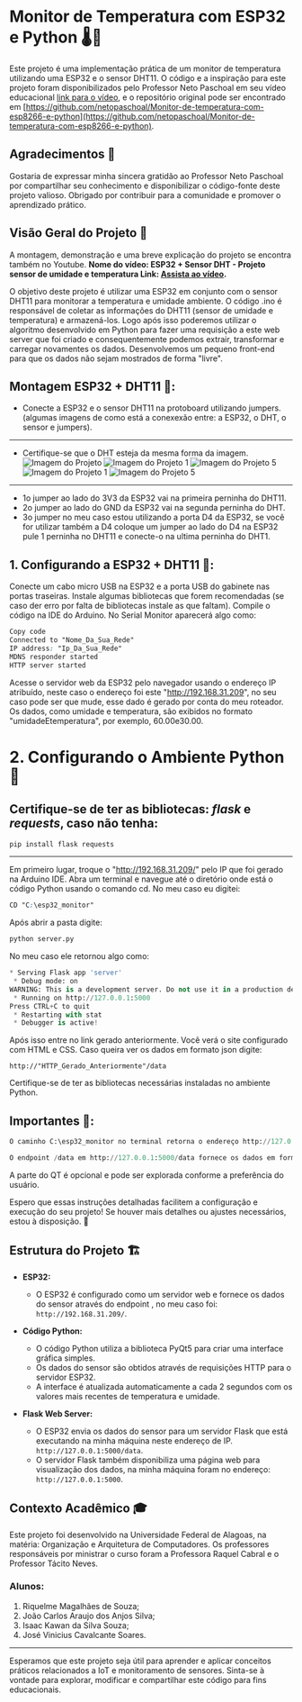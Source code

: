 # Monitor de Temperatura com ESP32 e Python 🌡️🔧

Este projeto é uma implementação prática de um monitor de temperatura utilizando uma ESP32 e o sensor DHT11. O código e a inspiração para este projeto foram disponibilizados pelo Professor Neto Paschoal em seu vídeo educacional [link para o vídeo](https://www.youtube.com/watch?v=45VCTB7f0sM&t=1s), e o repositório original pode ser encontrado em [https://github.com/netopaschoal/Monitor-de-temperatura-com-esp8266-e-python](https://github.com/netopaschoal/Monitor-de-temperatura-com-esp8266-e-python).

## Agradecimentos 🙌

Gostaria de expressar minha sincera gratidão ao Professor Neto Paschoal por compartilhar seu conhecimento e disponibilizar o código-fonte deste projeto valioso. Obrigado por contribuir para a comunidade e promover o aprendizado prático.

## Visão Geral do Projeto 👀
A montagem, demonstração e uma breve explicação do projeto se encontra também no Youtube.
**Nome do vídeo: ESP32 + Sensor DHT - Projeto sensor de umidade e temperatura
Link: [Assista ao vídeo](https://www.youtube.com/watch?v=oPxahV4vImI).**

O objetivo deste projeto é utilizar uma ESP32 em conjunto com o sensor DHT11 para monitorar a temperatura e umidade ambiente. O código .ino é responsável de coletar as informações do DHT11 (sensor de umidade e temperatura) e armazená-los. Logo após isso poderemos utilizar o algoritmo desenvolvido em Python para fazer uma requisição a este web server que foi criado e consequentemente podemos extrair, transformar e carregar novamentes os dados. Desenvolvemos um pequeno front-end para que os dados não sejam mostrados de forma "livre".

## Montagem ESP32 + DHT11 🔨:
- Conecte a ESP32 e o sensor DHT11 na protoboard utilizando jumpers. (algumas imagens de como está a conexexão entre: a ESP32, o DHT, o sensor e jumpers).
 
---
-  Certifique-se que o DHT esteja da mesma forma da imagem.
![Imagem do Projeto](imagens/imagem1.jpeg)
![Imagem do Projeto 1](imagens/imagem2.jpeg)
![Imagem do Projeto 5](imagens/imagem3.jpeg)
![Imagem do Projeto 1](imagens/imagem4.jpeg)
![Imagem do Projeto 5](imagens/imagem5.jpeg)
--- 
*  1o jumper ao lado do 3V3 da ESP32 vai na primeira perninha do DHT11. 
*  2o jumper ao lado do GND da ESP32 vai na segunda perninha do DHT. 
* 3o jumper no meu caso estou utilizando a porta D4 da ESP32, se você for utilizar também a D4 coloque um jumper ao lado do D4 na ESP32 pule 1 perninha no DHT11 e conecte-o na ultima perninha do DHT1.

## 1. Configurando a ESP32 + DHT11 🧩:
Conecte um cabo micro USB na ESP32 e a porta USB do gabinete nas portas traseiras. Instale algumas bibliotecas que forem recomendadas (se caso der erro por falta de bibliotecas instale as que faltam).
Compile o código na IDE do Arduino. No Serial Monitor aparecerá algo como:
```css
Copy code
Connected to "Nome_Da_Sua_Rede"
IP address: "Ip_Da_Sua_Rede"
MDNS responder started
HTTP server started
```
Acesse o servidor web da ESP32 pelo navegador usando o endereço IP atribuído, neste caso o endereço foi este "http://192.168.31.209", no seu caso pode ser que mude, esse dado é gerado por conta do meu roteador. Os dados, como umidade e temperatura, são exibidos no formato "umidadeEtemperatura", por exemplo, 60.00e30.00.
# 2. Configurando o Ambiente Python 🐍
## Certifique-se de ter as bibliotecas: *flask* e *requests*, caso não tenha:
```python
pip install flask requests
``` 
---
Em primeiro lugar, troque o "http://192.168.31.209/" pelo IP que foi gerado na Arduino IDE.
Abra um terminal e navegue até o diretório onde está o código Python usando o comando cd.
No meu caso eu digitei: 
```css
CD "C:\esp32_monitor"

```
Após abrir a pasta digite:
```python
python server.py
```
No meu caso ele retornou algo como:
```python
* Serving Flask app 'server'
 * Debug mode: on
WARNING: This is a development server. Do not use it in a production deployment. Use a production WSGI server instead.
 * Running on http://127.0.0.1:5000
Press CTRL+C to quit
 * Restarting with stat
 * Debugger is active!
 ```
Após isso entre no link gerado anteriormente. Você verá o site configurado com HTML e CSS. Caso queira ver os dados em formato json digite:
```python:
http://"HTTP_Gerado_Anteriormente"/data
```
Certifique-se de ter as bibliotecas necessárias instaladas no ambiente Python.


## Importantes 🎈:

```python 
O caminho C:\esp32_monitor no terminal retorna o endereço http://127.0.0.1:5000, que é criado pelo Flask.
```

```python
O endpoint /data em http://127.0.0.1:5000/data fornece os dados em formato JSON.
```

A parte do QT é opcional e pode ser explorada conforme a preferência do usuário.

Espero que essas instruções detalhadas facilitem a configuração e execução do seu projeto! Se houver mais detalhes ou ajustes necessários, estou à disposição. 🚀
## Estrutura do Projeto 🏗️

- **ESP32:**
  - O ESP32 é configurado como um servidor web e fornece os dados do sensor através do endpoint , no meu caso foi: `http://192.168.31.209/`.

- **Código Python:**
  - O código Python utiliza a biblioteca PyQt5 para criar uma interface gráfica simples.
  - Os dados do sensor são obtidos através de requisições HTTP para o servidor ESP32.
  - A interface é atualizada automaticamente a cada 2 segundos com os valores mais recentes de temperatura e umidade.

- **Flask Web Server:**
  - O ESP32 envia os dados do sensor para um servidor Flask que está executando na minha máquina neste endereço de IP. `http://127.0.0.1:5000/data`.
  - O servidor Flask também disponibiliza uma página web para visualização dos dados, na minha máquina foram no endereço: `http://127.0.0.1:5000`.




## Contexto Acadêmico 🎓
Este projeto foi desenvolvido na Universidade Federal de Alagoas, na matéria: Organização e Arquitetura de Computadores. Os professores responsáveis por ministrar o curso foram a Professora Raquel Cabral e o Professor Tácito Neves.
### Alunos:
1. Riquelme Magalhães de Souza;
2. João Carlos Araujo dos Anjos Silva;
3. Isaac Kawan da Silva Souza;
4. José Vinicius Cavalcante Soares.
---

Esperamos que este projeto seja útil para aprender e aplicar conceitos práticos relacionados a IoT e monitoramento de sensores. Sinta-se à vontade para explorar, modificar e compartilhar este código para fins educacionais.
